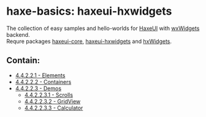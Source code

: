 haxe-basics: haxeui-hxwidgets
=========================

The collection of easy samples and hello-worlds for [HaxeUI](https://github.com/haxeui/haxeui-core) with [wxWidgets](https://github.com/wxWidgets/wxWidgets) backend.<br/>
Requre packages [haxeui-core](https://github.com/haxeui/haxeui-core), [haxeui-hxwidgets](https://github.com/haxeui/haxeui-hxwidgets) and [hxWidgets](https://github.com/haxeui/hxWidgets).

## Contain:

* [4.4.2.2.1 - Elements](./4.4.2.2.1_Elements)
* [4.4.2.2.2 - Containers](./4.4.2.2.2_Containers)
* [4.4.2.2.3 - Demos](./4.4.2.2.3_Demos)
  * [4.4.2.2.3.1 - Scrolls](./4.4.2.2.3_Demos/4.4.2.2.3.1_Scrolls)
  * [4.4.2.2.3.2 - GridView](./4.4.2.2.3_Demos/4.4.2.2.3.2_GridView)
  * [4.4.2.2.3.3 - Calculator](./4.4.2.2.3_Demos/4.4.2.2.3.3_Calculator)
